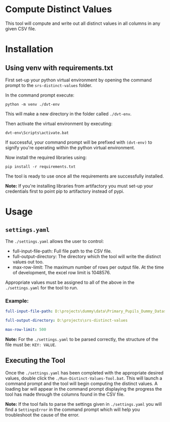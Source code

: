 # Compute Distinct Values

This tool will compute and write out all distinct values in all columns in any given CSV file.

# Installation

## Using venv with requirements.txt

First set-up your python virtual environment by opening the command prompt to the `srs-distinct-values` folder. 

In the command prompt execute:

```
python -m venv ./dvt-env
```
This will make a new directory in the folder called `./dvt-env`.

Then activate the virtual environment by executing:
```
dvt-env\Scripts\activate.bat
```
If successful, your command prompt will be prefixed with `(dvt-env)` to signify you're operating within the python virtual environment. 

Now install the required libraries using:
```
pip install -r requirements.txt
```

The tool is ready to use once all the requirements are successfully installed.

**Note:**
If you're installing libraries from artifactory you must set-up your credentials first to point pip to artifactory instead of pypi. 

# Usage

## `settings.yaml`

The `./settings.yaml` allows the user to control:

* full-input-file-path: Full file path to the CSV file.
* full-output-directory: The directory which the tool will write the distinct values out too.
* max-row-limit: The maximum number of rows per output file. At the time of development, the excel row limit is 1048576.

Appropriate values must be assigned to all of the above in the `./settings.yaml` for the tool to run.

### Example:

```yaml
full-input-file-path: D:\projects\dummy\data\Primary_Pupils_Dummy_Dataset.csv

full-output-directory: D:\projects\srs-distinct-values

max-row-limit: 500
```

**Note:** 
For the `./settings.yaml` to be parsed correctly, the structure of the file must be:
`KEY: VALUE`.

## Executing the Tool

Once the `./settings.yaml` has been completed with the appropriate desired values, double click the `./Run-Distinct-Values-Tool.bat`. This will launch a command prompt and the tool will begin computing the distinct values. A loading bar will appear in the command prompt displaying the progress the tool has made through the columns found in the CSV file. 

**Note:** 
If the tool fails to parse the settings given in `./settings.yaml` you will find a `SettingsError` in the command prompt which will help you troubleshoot the cause of the error.
